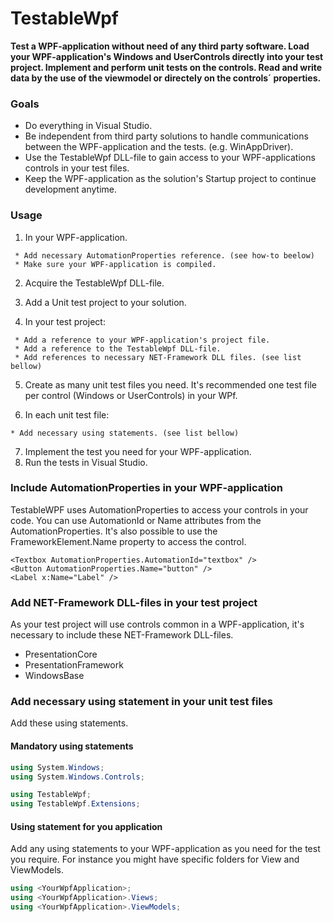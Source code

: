 # TestableWpf

**Test a WPF-application without need of any third party software.
Load your WPF-application's Windows and UserControls directly into your test project.
Implement and perform unit tests on the controls.
Read and write data by the use of the viewmodel or directely on the controls´ properties.**

### Goals
* Do everything in Visual Studio.
* Be independent from third party solutions to handle communications between the WPF-application and the tests. (e.g. WinAppDriver).
* Use the TestableWpf DLL-file to gain access to your WPF-applications controls in your test files.
* Keep the WPF-application as the solution's Startup project to continue development anytime.

### Usage
1) In your WPF-application.
```
 * Add necessary AutomationProperties reference. (see how-to beelow)
 * Make sure your WPF-application is compiled.
```
2) Acquire the TestableWpf DLL-file.
3) Add a Unit test project to your solution.

4) In your test project:
```
 * Add a reference to your WPF-application's project file.
 * Add a reference to the TestableWpf DLL-file.
 * Add references to necessary NET-Framework DLL files. (see list bellow)
```
 
5) Create as many unit test files you need.
   It's recommended one test file per control (Windows or UserControls) in your WPf.

6) In each unit test file:
```
* Add necessary using statements. (see list bellow)
```
7) Implement the test you need for your WPF-application.
8) Run the tests in Visual Studio.

### Include AutomationProperties in your WPF-application
TestableWPF uses AutomationProperties to access your controls in your code.
You can use AutomationId or Name attributes from the AutomationProperties.
It's also possible to use the FrameworkElement.Name property to access the control.

```xaml
<Textbox AutomationProperties.AutomationId="textbox" />
<Button AutomationProperties.Name="button" />
<Label x:Name="Label" />
```

### Add NET-Framework DLL-files in your test project
As your test project will use controls common in a WPF-application, it's necessary to include these NET-Framework DLL-files.

 * PresentationCore
 * PresentationFramework
 * WindowsBase
 
### Add necessary using statement in your unit test files
Add these using statements.

#### Mandatory using statements

```csharp
using System.Windows;
using System.Windows.Controls;

using TestableWpf;
using TestableWpf.Extensions;
```
#### Using statement for you application
Add any using statements to your WPF-application as you need for the test you require.
For instance you might have specific folders for View and ViewModels.

```csharp
using <YourWpfApplication>;
using <YourWpfApplication>.Views;
using <YourWpfApplication>.ViewModels;
```

